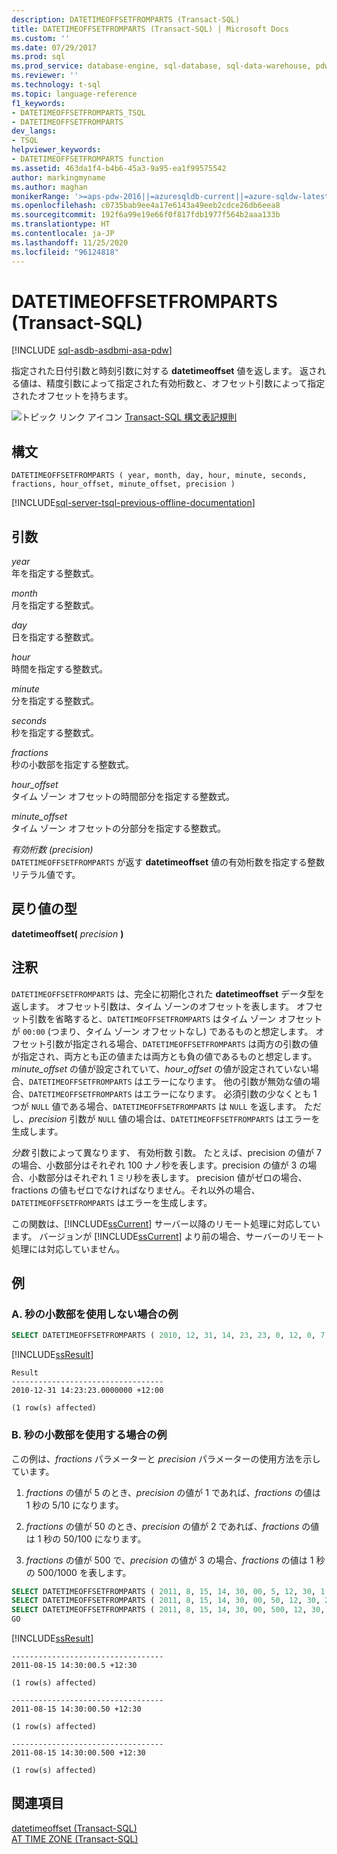 ```yaml
---
description: DATETIMEOFFSETFROMPARTS (Transact-SQL)
title: DATETIMEOFFSETFROMPARTS (Transact-SQL) | Microsoft Docs
ms.custom: ''
ms.date: 07/29/2017
ms.prod: sql
ms.prod_service: database-engine, sql-database, sql-data-warehouse, pdw
ms.reviewer: ''
ms.technology: t-sql
ms.topic: language-reference
f1_keywords:
- DATETIMEOFFSETFROMPARTS_TSQL
- DATETIMEOFFSETFROMPARTS
dev_langs:
- TSQL
helpviewer_keywords:
- DATETIMEOFFSETFROMPARTS function
ms.assetid: 463da1f4-b4b6-45a3-9a95-ea1f99575542
author: markingmyname
ms.author: maghan
monikerRange: '>=aps-pdw-2016||=azuresqldb-current||=azure-sqldw-latest||>=sql-server-2016||=sqlallproducts-allversions||>=sql-server-linux-2017||=azuresqldb-mi-current'
ms.openlocfilehash: c0735bab9ee4a17e6143a49eeb2cdce26db6eea8
ms.sourcegitcommit: 192f6a99e19e66f0f817fdb1977f564b2aaa133b
ms.translationtype: HT
ms.contentlocale: ja-JP
ms.lasthandoff: 11/25/2020
ms.locfileid: "96124818"
---
```

# <a name="datetimeoffsetfromparts-transact-sql"></a>DATETIMEOFFSETFROMPARTS (Transact-SQL)
[!INCLUDE [sql-asdb-asdbmi-asa-pdw](../../includes/applies-to-version/sql-asdb-asdbmi-asa-pdw.md)]

指定された日付引数と時刻引数に対する **datetimeoffset** 値を返します。 返される値は、精度引数によって指定された有効桁数と、オフセット引数によって指定されたオフセットを持ちます。  
  
![トピック リンク アイコン](../../database-engine/configure-windows/media/topic-link.gif "トピック リンク アイコン") [Transact-SQL 構文表記規則](../../t-sql/language-elements/transact-sql-syntax-conventions-transact-sql.md)
  
## <a name="syntax"></a>構文  
  
```syntaxsql
DATETIMEOFFSETFROMPARTS ( year, month, day, hour, minute, seconds, fractions, hour_offset, minute_offset, precision )  
```  
  
[!INCLUDE[sql-server-tsql-previous-offline-documentation](../../includes/sql-server-tsql-previous-offline-documentation.md)]

## <a name="arguments"></a>引数

*year*  
年を指定する整数式。  
  
*month*  
月を指定する整数式。  
  
*day*  
日を指定する整数式。  
  
*hour*  
時間を指定する整数式。  
  
*minute*  
分を指定する整数式。  
  
*seconds*  
秒を指定する整数式。  
  
*fractions*  
秒の小数部を指定する整数式。  
  
*hour_offset*  
タイム ゾーン オフセットの時間部分を指定する整数式。  
  
*minute_offset*  
タイム ゾーン オフセットの分部分を指定する整数式。  
  
*有効桁数 (precision)*  
`DATETIMEOFFSETFROMPARTS` が返す **datetimeoffset** 値の有効桁数を指定する整数リテラル値です。  
  
## <a name="return-types"></a>戻り値の型
**datetimeoffset(** *precision* **)**  
  
## <a name="remarks"></a>注釈  

`DATETIMEOFFSETFROMPARTS` は、完全に初期化された **datetimeoffset** データ型を返します。 オフセット引数は、タイム ゾーンのオフセットを表します。 オフセット引数を省略すると、`DATETIMEOFFSETFROMPARTS` はタイム ゾーン オフセットが `00:00` (つまり、タイム ゾーン オフセットなし) であるものと想定します。 オフセット引数が指定される場合、`DATETIMEOFFSETFROMPARTS` は両方の引数の値が指定され、両方とも正の値または両方とも負の値であるものと想定します。 *minute_offset* の値が設定されていて、*hour_offset* の値が設定されていない場合、`DATETIMEOFFSETFROMPARTS` はエラーになります。 他の引数が無効な値の場合、`DATETIMEOFFSETFROMPARTS` はエラーになります。 必須引数の少なくとも 1 つが `NULL` 値である場合、`DATETIMEOFFSETFROMPARTS` は `NULL` を返します。 ただし、*precision* 引数が `NULL` 値の場合は、`DATETIMEOFFSETFROMPARTS` はエラーを生成します。  
  
*分数* 引数によって異なります、 有効桁数 引数。 たとえば、precision の値が 7 の場合、小数部分はそれぞれ 100 ナノ秒を表します。precision の値が 3 の場合、小数部分はそれぞれ 1 ミリ秒を表します。 precision 値がゼロの場合、fractions の値もゼロでなければなりません。それ以外の場合、`DATETIMEOFFSETFROMPARTS` はエラーを生成します。  
  
この関数は、[!INCLUDE[ssCurrent](../../includes/sscurrent-md.md)] サーバー以降のリモート処理に対応しています。 バージョンが [!INCLUDE[ssCurrent](../../includes/sscurrent-md.md)] より前の場合、サーバーのリモート処理には対応していません。
  
## <a name="examples"></a>例  
  
### <a name="a-an-example-without-fractions-of-a-second"></a>A. 秒の小数部を使用しない場合の例  
  
```sql
SELECT DATETIMEOFFSETFROMPARTS ( 2010, 12, 31, 14, 23, 23, 0, 12, 0, 7 ) AS Result;  
```  
  
[!INCLUDE[ssResult](../../includes/ssresult-md.md)]
  
```
Result  
----------------------------------
2010-12-31 14:23:23.0000000 +12:00  
  
(1 row(s) affected)  
```  
  
### <a name="b-example-with-fractions-of-a-second"></a>B. 秒の小数部を使用する場合の例  

この例は、*fractions* パラメーターと *precision* パラメーターの使用方法を示しています。  

1. *fractions* の値が 5 のとき、*precision* の値が 1 であれば、*fractions* の値は 1 秒の 5/10 になります。  

2. *fractions* の値が 50 のとき、*precision* の値が 2 であれば、*fractions* の値は 1 秒の 50/100 になります。  

3. *fractions* の値が 500 で、*precision* の値が 3 の場合、*fractions* の値は 1 秒の 500/1000 を表します。  
  
```sql
SELECT DATETIMEOFFSETFROMPARTS ( 2011, 8, 15, 14, 30, 00, 5, 12, 30, 1 );  
SELECT DATETIMEOFFSETFROMPARTS ( 2011, 8, 15, 14, 30, 00, 50, 12, 30, 2 );  
SELECT DATETIMEOFFSETFROMPARTS ( 2011, 8, 15, 14, 30, 00, 500, 12, 30, 3 );  
GO  
```  
  
[!INCLUDE[ssResult](../../includes/ssresult-md.md)]
  
```
----------------------------------  
2011-08-15 14:30:00.5 +12:30  
  
(1 row(s) affected)  
  
----------------------------------  
2011-08-15 14:30:00.50 +12:30  
  
(1 row(s) affected)  
  
----------------------------------  
2011-08-15 14:30:00.500 +12:30  
  
(1 row(s) affected)  
```  
  
## <a name="see-also"></a>関連項目
[datetimeoffset &#40;Transact-SQL&#41;](../../t-sql/data-types/datetimeoffset-transact-sql.md)  
[AT TIME ZONE &#40;Transact-SQL&#41;](../../t-sql/queries/at-time-zone-transact-sql.md)
  
  


